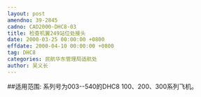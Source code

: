 ```yaml
---
layout: post
amendno: 39-2845
cadno: CAD2000-DHC8-03
title: 检查机翼249站位处接头
date: 2000-03-25 00:00:00 +0800
effdate: 2000-04-10 00:00:00 +0800
tag: DHC8
categories: 民航华东管理局适航处
author: 吴义长
---
```


##适用范围:
系列号为003--540的DHC8 100、200、300系列飞机。

